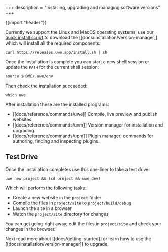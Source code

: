 +++
description = "Installing, upgrading and managing software versions"
+++

{{import "header"}}

Currently we support the Linux and MacOS operating systems; use our [quick install script][] to download the [[docs/installation/version-manager]] which will install all the required components:

```text
curl https://releases.uwe.app/install.sh | sh
```

Once the installation is complete you can start a new shell session or update the `PATH` for the current shell session:

```text
source $HOME/.uwe/env
```

Then check the installation succeeded:

```text
which uwe
```

After installation these are the installed programs:

* [[docs/reference/commands/uwe]] Compile, live preview and publish websites.
* [[docs/reference/commands/uvm]] Version manager for installation and upgrading.
* [[docs/reference/commands/upm]] Plugin manager; commands for authoring, finding and inspecting plugins.

## Test Drive

Once the installation completes use this one-liner to take a test drive:

```text
uwe new project && (cd project && uwe dev)
```

Which will perform the following tasks:

* Create a new website in the `project` folder
* Compile the files in `project/site` to `project/build/debug`
* Launch the site in a browser
* Watch the `project/site` directory for changes

You can get going right away; edit the files in `project/site` and check your changes in the browser.

Next read more about [[docs/getting-started]] or learn how to use the [[docs/installation/version-manager]] to upgrade.

[quick install script]: https://github.com/uwe-app/releases/blob/main/install.sh
